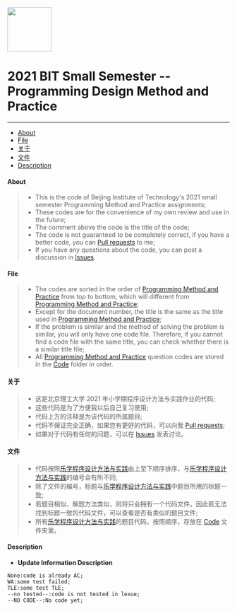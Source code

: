 <img src="https://www.emojidaquan.com/Uploads/image/202105/1621219923545111.gif" width="100" height="100" alt=""/>

# 2021 BIT Small Semester -- Programming Design Method and Practice
---
- [About](#about)
- [File](#file)
- [关于](#关于)
- [文件](#文件)
- [Description](#description)
#### About
>- This is the code of Beijing Institute of Technology's 2021 small semester Programming Method and Practice assignments;
>- These codes are for the convenience of my own review and use in the future;
>- The comment above the code is the title of the code;
>- The code is not guaranteed to be completely correct, if you have a better code, you can [Pull requests](https://docs.github.com/en/github/collaborating-with-pull-requests/proposing-changes-to-your-work-with-pull-requests/creating-a-pull-request) to me;
>- If you have any questions about the code, you can post a discussion in [Issues](https://github.com/SeeChen/programming_Degisn_Method_And_Practice/issues).
><!--If you want to view the problem-solving ideas, please click [here](https://google.com);
>- For the OJ test result of the code, please check the update information column, update information [Identification](#description).-->
#### File
>- The codes are sorted in the order of [Programming Method and Practice](http://lexue.bit.edu.cn/) from top to bottom, which will different from [Programming Method and Practice](http://lexue.bit.edu.cn/);
>- Except for the document number, the title is the same as the title used in [Programming Method and Practice](http://lexue.bit.edu.cn/);
>- If the problem is similar and the method of solving the problem is similar, you will only have one code file. Therefore, if you cannot find a code file with the same title, you can check whether there is a similar title file;
>- All [Programming Method and Practice](http://lexue.bit.edu.cn/) question codes are stored in the [Code](https://github.com/SeeChen/programming_Degisn_Method_And_Practice/tree/main/Code) folder in order.
#### 关于
>- 这是北京理工大学 2021 年小学期程序设计方法与实践作业的代码;
>- 这些代码是为了方便我以后自己复习使用;
>- 代码上方的注释是为该代码的所属题目;
>- 代码不保证完全正确，如果您有更好的代码，可以向我 [Pull requests](https://docs.github.com/en/github/collaborating-with-pull-requests/proposing-changes-to-your-work-with-pull-requests/creating-a-pull-request);
>- 如果对于代码有任何的问题，可以在 [Issues](https://github.com/SeeChen/programming_Degisn_Method_And_Practice/issues) 发表讨论。
><!--若想查看题目的解题思路，请点击[这里](https://google.com);
>代码的 OJ 测试结果，请查看更新信息一栏,[更新信息标识](#description)。-->
#### 文件
>- 代码按照[乐学程序设计方法与实践](http://lexue.bit.edu.cn/)由上至下顺序排序，与[乐学程序设计方法与实践](http://lexue.bit.edu.cn/)的编号会有所不同;
>- 除了文件的编号，标题与[乐学程序设计方法与实践](http://lexue.bit.edu.cn/)中题目所用的标题一致;
>- 若题目相似、解题方法类似，则将只会拥有一个代码文件。因此若无法找到标题一致的代码文件，可以查看是否有类似的题目文件;
>- 所有[乐学程序设计方法与实践](http://lexue.bit.edu.cn/)的题目代码，按照顺序，存放在 [Code](https://github.com/SeeChen/programming_Degisn_Method_And_Practice/tree/main/Code) 文件夹里。
#### Description
- **Update Information Description**
```
None:code is already AC;
WA:some test failed;
TLE:some test TLE;
--no tested--:code is not tested in lexue;
--NO CODE--:No code yet;
```
